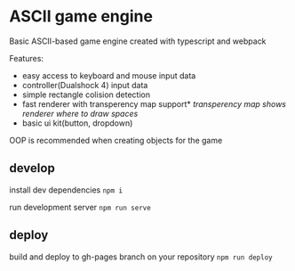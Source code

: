 # ASCII game engine

Basic ASCII-based game engine created with typescript and webpack

Features:
- easy access to keyboard and mouse input data
- controller(Dualshock 4) input data
- simple rectangle colision detection
- fast renderer with transperency map support*
_transperency map shows renderer where to draw spaces_
- basic ui kit(button, dropdown)

OOP is recommended when creating objects for the game 

## develop

install dev dependencies
`npm i`

run development server
`npm run serve`

## deploy

build and deploy to gh-pages branch on your repository
`npm run deploy`